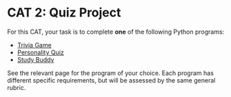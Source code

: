# CAT 2: Quiz Project

For this CAT, your task is to complete **one** of the following Python programs:

- [Trivia Game](./triviaGame/)
- [Personality Quiz](./personalityQuiz/)
- [Study Buddy](./studyBuddy/)

See the relevant page for the program of your choice. Each program has different specific requirements, but will be assessed by the same general rubric.
